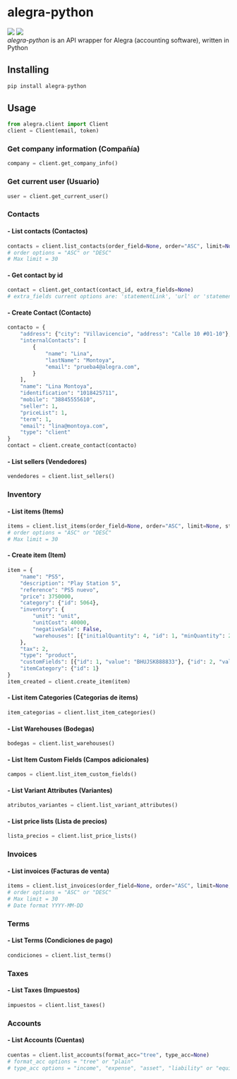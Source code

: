 
# alegra-python
![](https://img.shields.io/badge/version-0.1.2-success) ![](https://img.shields.io/badge/Python-3.8%20|%203.9%20|%203.10%20|%203.11-4B8BBE?logo=python&logoColor=white)  
*alegra-python* is an API wrapper for Alegra (accounting software), written in Python

## Installing
```python
pip install alegra-python
```
## Usage
```python
from alegra.client import Client
client = Client(email, token)
```
### Get company information (Compañía)
```python
company = client.get_company_info()
```
### Get current user (Usuario)
```python
user = client.get_current_user()
```
### Contacts
#### - List contacts (Contactos)
```python
contacts = client.list_contacts(order_field=None, order="ASC", limit=None, start=None)
# order options = "ASC" or "DESC"
# Max limit = 30
```
#### - Get contact by id
```python
contact = client.get_contact(contact_id, extra_fields=None)
# extra_fields current options are: 'statementLink', 'url' or 'statementLink,url'
```
#### - Create Contact (Contacto)
```python
contacto = {
    "address": {"city": "Villavicencio", "address": "Calle 10 #01-10"},
    "internalContacts": [
        {
            "name": "Lina",
            "lastName": "Montoya",
            "email": "prueba4@alegra.com",
        }
    ],
    "name": "Lina Montoya",
    "identification": "1018425711",
    "mobile": "38845555610",
    "seller": 1,
    "priceList": 1,
    "term": 1,
    "email": "lina@montoya.com",
    "type": "client"
}
contact = client.create_contact(contacto)
```
#### - List sellers (Vendedores)
```python
vendedores = client.list_sellers()
```
### Inventory
#### - List items (Items)
```python
items = client.list_items(order_field=None, order="ASC", limit=None, start=None)
# order options = "ASC" or "DESC"
# Max limit = 30
```
#### - Create item (Item)
```python
item = {
    "name": "PS5",
    "description": "Play Station 5",
    "reference": "PS5 nuevo",
    "price": 3750000,
    "category": {"id": 5064},
    "inventory": {
        "unit": "unit",
        "unitCost": 40000,
        "negativeSale": False,
        "warehouses": [{"initialQuantity": 4, "id": 1, "minQuantity": 2, "maxQuantity": 10}],
    },
    "tax": 2,
    "type": "product",
    "customFields": [{"id": 1, "value": "BHUJSK888833"}, {"id": 2, "value": 44}, {"id": 3, "value": 44.45}],
    "itemCategory": {"id": 1}
}
item_created = client.create_item(item)
```
#### - List item Categories (Categorias de items)
```python
item_categorias = client.list_item_categories()
```
#### - List Warehouses (Bodegas)
```python
bodegas = client.list_warehouses()
```
#### - List Item Custom Fields (Campos adicionales)
```python
campos = client.list_item_custom_fields()
```
#### - List Variant Attributes (Variantes)
```python
atributos_variantes = client.list_variant_attributes()
```
#### - List price lists (Lista de precios)
```python
lista_precios = client.list_price_lists()
```
### Invoices
#### - List invoices (Facturas de venta)
```python
items = client.list_invoices(order_field=None, order="ASC", limit=None, start=None, date=None)
# order options = "ASC" or "DESC"
# Max limit = 30
# Date format YYYY-MM-DD
```
### Terms
#### - List Terms (Condiciones de pago)
```python
condiciones = client.list_terms()
```
### Taxes
#### - List Taxes (Impuestos)
```python
impuestos = client.list_taxes()
```
### Accounts
#### - List Accounts (Cuentas)
```python
cuentas = client.list_accounts(format_acc="tree", type_acc=None)
# format_acc options = "tree" or "plain"
# type_acc options = "income", "expense", "asset", "liability" or "equity"
```
